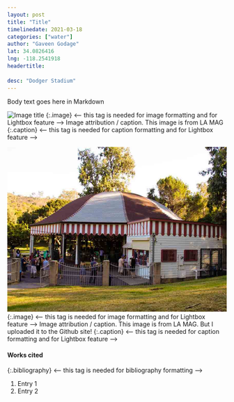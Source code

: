 ```yaml
---
layout: post
title: "Title"
timelinedate: 2021-03-18
categories: ["water"]
author: "Gaveen Godage"
lat: 34.0826416
lng: -118.2541918
headertitle: 

desc: "Dodger Stadium"
---
```

Body text goes here in Markdown

![Image title](https://cdn2.lamag.com/wp-content/uploads/sites/6/2015/08/MerryGoRound.jpg)
   {:.image} <-- this tag is needed for image formatting and for Lightbox feature -->
Image attribution / caption. This image is from LA MAG
   {:.caption} <-- this tag is needed for caption formatting and for Lightbox feature -->

![Image title](images/merrygoround.jpeg)
   {:.image} <-- this tag is needed for image formatting and for Lightbox feature -->
Image attribution / caption. This image is from LA MAG. But I uploaded it to the Github site!
   {:.caption} <-- this tag is needed for caption formatting and for Lightbox feature -->


#### Works cited

{:.bibliography} <-- this tag is needed for bibliography formatting -->
1. Entry 1
2. Entry 2
